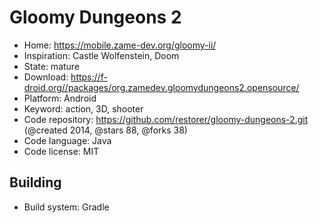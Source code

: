 # Gloomy Dungeons 2

- Home: https://mobile.zame-dev.org/gloomy-ii/
- Inspiration: Castle Wolfenstein, Doom
- State: mature
- Download: https://f-droid.org//packages/org.zamedev.gloomydungeons2.opensource/
- Platform: Android
- Keyword: action, 3D, shooter
- Code repository: https://github.com/restorer/gloomy-dungeons-2.git (@created 2014, @stars 88, @forks 38)
- Code language: Java
- Code license: MIT

## Building

- Build system: Gradle
